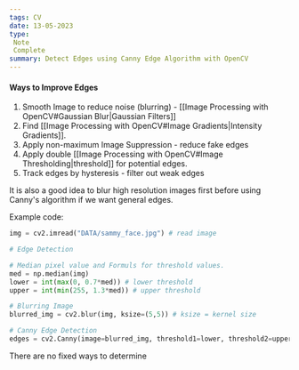 ```yaml
---
tags: CV
date: 13-05-2023
type: 
 Note
 Complete
summary: Detect Edges using Canny Edge Algorithm with OpenCV
---
```


#### Ways to Improve Edges
1. Smooth Image to reduce noise (blurring) - [[Image Processing with OpenCV#Gaussian Blur|Gaussian Filters]]
2. Find [[Image Processing with OpenCV#Image Gradients|Intensity Gradients]].
3. Apply non-maximum Image Suppression - reduce fake edges
4. Apply double [[Image Processing with OpenCV#Image Thresholding|threshold]] for potential edges.
5. Track edges by hysteresis - filter out weak edges

It is also a good idea to blur high resolution images first before using Canny's algorithm if we want general edges.

Example code:
```python
img = cv2.imread("DATA/sammy_face.jpg") # read image

# Edge Detection

# Median pixel value and Formuls for threshold values.
med = np.median(img)
lower = int(max(0, 0.7*med)) # lower threshold
upper = int(min(255, 1.3*med)) # upper threshold

# Blurring Image
blurred_img = cv2.blur(img, ksize=(5,5)) # ksize = kernel size

# Canny Edge Detection
edges = cv2.Canny(image=blurred_img, threshold1=lower, threshold2=upper+50) 
```

There are no fixed ways to determine
